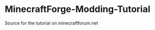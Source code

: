 MinecraftForge-Modding-Tutorial
===============================

Source for the tutorial on minecraftforum.net

